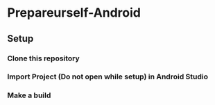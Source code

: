 # Prepareurself-Android

## Setup
### Clone this repository
### Import Project (Do not open while setup) in Android Studio
### Make a build
